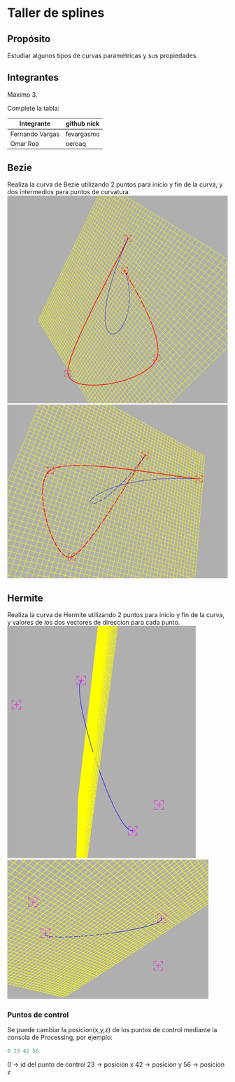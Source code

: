# Taller de splines

## Propósito

Estudiar algunos tipos de curvas paramétricas y sus propiedades.

## Integrantes

Máximo 3.

Complete la tabla:

| Integrante | github nick |
|------------|-------------|
|        Fernando Vargas    |     fevargasmo        |
|        Omar Roa    |     oeroaq        |

## Bezie
Realiza la curva de Bezie utilizando 2 puntos para inicio y fin de la curva, y dos intermedios para puntos de curvatura.
![Bezie1](https://github.com/fevargasmo/Splines_ws/blob/master/images/bezie1.png "Bezie")
![Bezie2](https://github.com/fevargasmo/Splines_ws/blob/master/images/bezie2.png "Bezie")

## Hermite
Realiza la curva de Hermite utilizando 2 puntos para inicio y fin de la curva, y valores de los dos vectores de direccion para cada punto.
![Hermite1](https://github.com/fevargasmo/Splines_ws/blob/master/images/hermite1.png "Bezie")
![Hermite2](https://github.com/fevargasmo/Splines_ws/blob/master/images/hermite2.png "Hermite")

### Puntos de control
Se puede cambiar la posicion(x,y,z) de los puntos de control mediante la consola de Processing, por ejemplo:

```ruby
0 23 42 56
```
0 -> id del punto de control
23 -> posicion x
42 -> posicion y
56 -> posicion z
